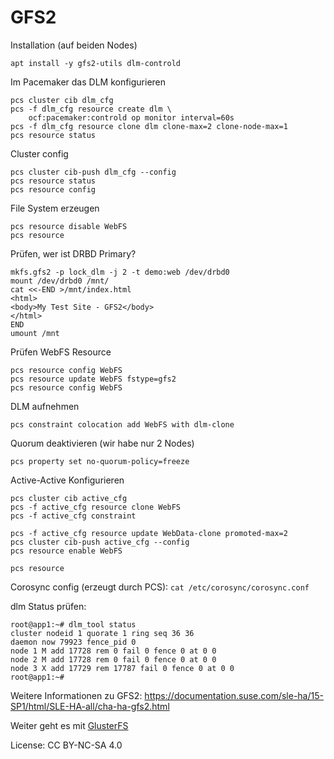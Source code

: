 # GFS2

Installation (auf beiden Nodes)

```shell
apt install -y gfs2-utils dlm-controld
```

Im Pacemaker das DLM konfigurieren

```shell
pcs cluster cib dlm_cfg
pcs -f dlm_cfg resource create dlm \
    ocf:pacemaker:controld op monitor interval=60s
pcs -f dlm_cfg resource clone dlm clone-max=2 clone-node-max=1
pcs resource status
```

Cluster config

```shell
pcs cluster cib-push dlm_cfg --config
pcs resource status
pcs resource config
```

File System erzeugen

```shell
pcs resource disable WebFS
pcs resource
```

Prüfen, wer ist DRBD Primary?

```shell
mkfs.gfs2 -p lock_dlm -j 2 -t demo:web /dev/drbd0
mount /dev/drbd0 /mnt/
cat <<-END >/mnt/index.html
<html>
<body>My Test Site - GFS2</body>
</html>
END
umount /mnt
```

Prüfen WebFS Resource

```shell
pcs resource config WebFS
pcs resource update WebFS fstype=gfs2
pcs resource config WebFS
```

DLM aufnehmen

```shell
pcs constraint colocation add WebFS with dlm-clone
```

Quorum deaktivieren (wir habe nur 2 Nodes)

```shell
pcs property set no-quorum-policy=freeze
```

Active-Active Konfigurieren

```shell
pcs cluster cib active_cfg
pcs -f active_cfg resource clone WebFS
pcs -f active_cfg constraint
```

```shell
pcs -f active_cfg resource update WebData-clone promoted-max=2
pcs cluster cib-push active_cfg --config
pcs resource enable WebFS
```

```shell
pcs resource
```

Corosync config (erzeugt durch PCS): `cat /etc/corosync/corosync.conf`


dlm Status prüfen:

```shell
root@app1:~# dlm_tool status
cluster nodeid 1 quorate 1 ring seq 36 36
daemon now 79923 fence_pid 0 
node 1 M add 17728 rem 0 fail 0 fence 0 at 0 0
node 2 M add 17728 rem 0 fail 0 fence 0 at 0 0
node 3 X add 17729 rem 17787 fail 0 fence 0 at 0 0
root@app1:~# 
```

Weitere Informationen zu GFS2: https://documentation.suse.com/sle-ha/15-SP1/html/SLE-HA-all/cha-ha-gfs2.html

Weiter geht es mit [GlusterFS](../10_GlusterFS)

License: CC BY-NC-SA 4.0
